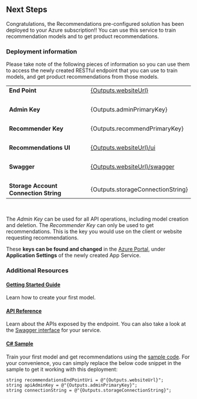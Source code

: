 ## Next Steps

Congratulations, the Recommendations pre-configured solution has been deployed to your Azure subscription!!
You can use this service to train recommendation models and to get product recommendations.

### Deployment information

Please take note of the following pieces of information so you can use them to access the newly created RESTful endpoint that you can use to train models, and get product recommendations from
those models. 


| | |
|:---|:---|
|**End Point**| &nbsp;&nbsp;[{Outputs.websiteUrl}]({Outputs.websiteUrl}) |
|&nbsp;||
|**Admin Key**| &nbsp;&nbsp;{Outputs.adminPrimaryKey} |
|&nbsp;||
|**Recommender Key** | &nbsp;&nbsp;{Outputs.recommendPrimaryKey} |
|&nbsp;||
|**Recommendations UI**| &nbsp;&nbsp;[{Outputs.websiteUrl}/ui]({Outputs.websiteUrl}/ui) |
|&nbsp;||
|**Swagger**| &nbsp;&nbsp;[{Outputs.websiteUrl}/swagger]({Outputs.websiteUrl}/swagger) |
|&nbsp;||
|**Storage Account Connection String** | &nbsp;&nbsp;{Outputs.storageConnectionString} |

&nbsp;
  
The *Admin Key* can be used for all API operations, including model creation and deletion.
The *Recommender Key* can only be used to get recommendations. This is the key you would use on the client or website requesting recommendations.

These **keys can be found and changed** in the [Azure Portal](https://portal.azure.com/), under **Application Settings** of the newly created App Service.

### Additional Resources

#### [Getting Started Guide](https://go.microsoft.com/fwlink/?linkid=847717)

Learn how to create your first model.  

#### [API Reference](https://go.microsoft.com/fwlink/?linkid=849030)
Learn about the APIs exposed by the endpoint. You can also take a look at the [Swagger interface]({Outputs.websiteUrl}/swagger) for your service.

#### [C# Sample](https://go.microsoft.com/fwlink/?linkid=847717&pc=c-sharp-sample)
Train your first model and get recommendations using the [sample code](https://go.microsoft.com/fwlink/?linkid=847717&pc=c-sharp-sample). For your convenience, you can simply replace the below code snippet in the sample to get it working with this deployment:

```
string recommendationsEndPointUri = @"{Outputs.websiteUrl}";  
string apiAdminKey = @"{Outputs.adminPrimaryKey}";
string connectionString = @"{Outputs.storageConnectionString}";
```